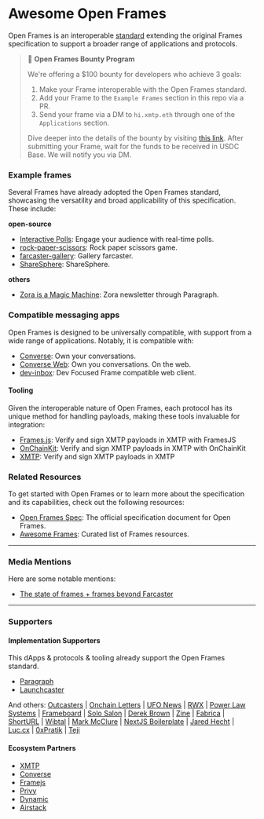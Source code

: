 # Awesome Open Frames

Open Frames is an interoperable [standard](https://github.com/open-frames/standard) extending the original Frames specification to support a broader range of applications and protocols.

> 💸 **Open Frames Bounty Program**
>
> We're offering a $100 bounty for developers who achieve 3 goals:
>
> 1. Make your Frame interoperable with the Open Frames standard.
> 2. Add your Frame to the `Example Frames` section in this repo via a PR.
> 3. Send your frame via a DM to `hi.xmtp.eth` through one of the `Applications` section.
>
> Dive deeper into the details of the bounty by visiting [this link](https://github.com/open-frames/awesome-open-frames/blob/main/BOUNTY.md). After submitting your Frame, wait for the funds to be received in USDC Base. We will notify you via DM.

### Example frames

Several Frames have already adopted the Open Frames standard, showcasing the versatility and broad applicability of this specification. These include:

**open-source**

- [Interactive Polls](https://github.com/xmtp-labs/fc-polls): Engage your audience with real-time polls.
- [rock-paper-scissors](https://github.com/Unshut-Labs/xmtp-frame-rock-paper-scissors): Rock paper scissors game.
- [farcaster-gallery](https://github.com/Nith567/far): Gallery farcaster.
- [ShareSphere](https://github.com/KlausMikhaelson/frameworks-ethglobal-hack): ShareSphere.

**others**

- [Zora is a Magic Machine](https://paragraph.xyz/@zora/zora-magic-machine): Zora newsletter through Paragraph.

### Compatible messaging apps

Open Frames is designed to be universally compatible, with support from a wide range of applications. Notably, it is compatible with:

- [Converse](https://getconverse.app/): Own your conversations.
- [Converse Web](https://app.converse.xyz/): Own you conversations. On the web.
- [dev-inbox](https://dev-inbox.vercel.app/): Dev Focused Frame compatible web client.

#### Tooling

Given the interoperable nature of Open Frames, each protocol has its unique method for handling payloads, making these tools invaluable for integration:

- [Frames.js](https://framesjs.org/reference/js/xmtp): Verify and sign XMTP payloads in XMTP with FramesJS
- [OnChainKit](https://onchainkit.xyz/xmtp/introduction): Verify and sign XMTP payloads in XMTP with OnChainKit
- [XMTP](https://xmtp.org/docs/build/frames): Verify and sign XMTP payloads in XMTP

### Related Resources

To get started with Open Frames or to learn more about the specification and its capabilities, check out the following resources:

- [Open Frames Spec](https://github.com/open-frames/standard): The official specification document for Open Frames.
- [Awesome Frames](https://github.com/davidfurlong/awesome-frames?tab=readme-ov-file): Curated list of Frames resources.

---

### Media Mentions

Here are some notable mentions:

- [The state of frames + frames beyond Farcaster](https://mirror.xyz/albiverse.eth/8Uvsdgv9TTxnENFk90PRcIpiS20h_Av3_JkcVm7Yw2U)

---

### Supporters

#### Implementation Supporters

This dApps & protocols & tooling already support the Open Frames standard.

- [Paragraph](https://paragraph.xyz)
- [Launchcaster](https://www.launchcaster.xyz)

And others: [Outcasters](https://outcasters.xyz) | [Onchain Letters](https://onchainletters.xyz) | [UFO News](https://news.ufo.fm) | [RWX](https://rwx.mrjonkane.com) | [Power Law Systems](https://powerlaw.systems) | [Frameboard](https://www.frameboard.com) | [Solo Salon](https://solosalon.clinamenic.com) | [Derek Brown](https://derekbrown.xyz) | [Zine](https://zine.shamesoiree.com) | [Fabrica](https://blog.fabrica.land) | [ShortURL](https://shorturl.at) | [Wibtal](https://wibtal.com) | [Mark McClure](https://markmcclure.xyz) | [NextJS Boilerplate](https://nextjs-boilerplate-xi-two-79.vercel.app) | [Jared Hecht](https://jaredhecht.com) | [Luc.cx](https://luc.cx) | [0xPratik](https://0xpratik.com) | [Teji](blog.teji.io)

#### Ecosystem Partners

- [XMTP](https://xmto.org/)
- [Converse](https://converse.xyz/)
- [Framejs](https://framesjs.org/)
- [Privy](https://privy.io/)
- [Dynamic](https://www.dynamic.xyz/)
- [Airstack](https://www.airstack.xyz/)
